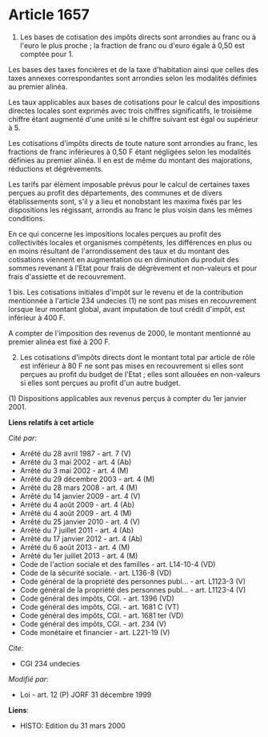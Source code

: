 # Article 1657

1. Les bases de cotisation des impôts directs sont arrondies au franc ou à l'euro le plus proche ; la fraction de franc ou
d'euro égale à 0,50 est comptée pour 1.

Les bases des taxes foncières et de la taxe d'habitation ainsi que celles des taxes annexes correspondantes sont arrondies
selon les modalités définies au premier alinéa.

Les taux applicables aux bases de cotisations pour le calcul des impositions directes locales sont exprimés avec trois
chiffres significatifs, le troisième chiffre étant augmenté d'une unité si le chiffre suivant est égal ou supérieur à 5.

Les cotisations d'impôts directs de toute nature sont arrondies au franc, les fractions de franc inférieures à 0,50 F étant
négligées selon les modalités définies au premier alinéa. Il en est de même du montant des majorations, réductions et
dégrèvements.

Les tarifs par élément imposable prévus pour le calcul de certaines taxes perçues au profit des départements, des communes et
de divers établissements sont, s'il y a lieu et nonobstant les maxima fixés par les dispositions les régissant, arrondis au
franc le plus voisin dans les mêmes conditions.

En ce qui concerne les impositions locales perçues au profit des collectivités locales et organismes compétents, les
différences en plus ou en moins résultant de l'arrondissement des taux et du montant des cotisations viennent en augmentation
ou en diminution du produit des sommes revenant à l'Etat pour frais de dégrèvement et non-valeurs et pour frais d'assiette et
de recouvrement.

1 bis. Les cotisations initiales d'impôt sur le revenu et de la contribution mentionnée à l'article 234 undecies (1) ne sont
pas mises en recouvrement lorsque leur montant global, avant imputation de tout crédit d'impôt, est inférieur à 400 F.

A compter de l'imposition des revenus de 2000, le montant mentionné au premier alinéa est fixé à 200 F.

2. Les cotisations d'impôts directs dont le montant total par article de rôle est inférieur à 80 F ne sont pas mises en
recouvrement si elles sont perçues au profit du budget de l'Etat ; elles sont allouées en non-valeurs si elles sont perçues
au profit d'un autre budget.

(1) Dispositions applicables aux revenus perçus à compter du 1er janvier 2001.

**Liens relatifs à cet article**

_Cité par_:

  - Arrêté du 28 avril 1987 - art. 7 (V)
  - Arrêté du 3 mai 2002 - art. 4 (Ab)
  - Arrêté du 3 mai 2002 - art. 4 (M)
  - Arrêté du 29 décembre 2003 - art. 4 (M)
  - Arrêté du 28 mars 2008 - art. 4 (M)
  - Arrêté du 14 janvier 2009 - art. 4 (V)
  - Arrêté du 4 août 2009 - art. 4 (Ab)
  - Arrêté du 4 août 2009 - art. 4 (M)
  - Arrêté du 25 janvier 2010 - art. 4 (V)
  - Arrêté du 7 juillet 2011 - art. 4 (Ab)
  - Arrêté du 17 janvier 2012 - art. 4 (Ab)
  - Arrêté du 6 août 2013 - art. 4 (M)
  - Arrêté du 1er juillet 2013 - art. 4 (M)
  - Code de l'action sociale et des familles - art. L14-10-4 (VD)
  - Code de la sécurité sociale. - art. L136-8 (VD)
  - Code général de la propriété des personnes publ... - art. L1123-3 (V)
  - Code général de la propriété des personnes publ... - art. L1123-4 (V)
  - Code général des impôts, CGI. - art. 1396 (VD)
  - Code général des impôts, CGI. - art. 1681 C (VT)
  - Code général des impôts, CGI. - art. 1681 ter (VD)
  - Code général des impôts, CGI. - art. 234 (V)
  - Code monétaire et financier - art. L221-19 (V)

_Cite_:

  - CGI 234 undecies

_Modifié par_:

  - Loi - art. 12 (P) JORF 31 décembre 1999

**Liens**:

  - HISTO: Edition du 31 mars 2000
